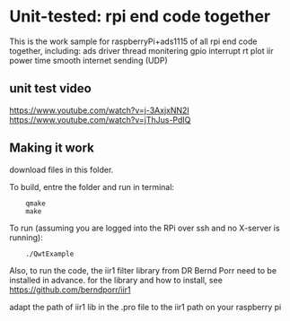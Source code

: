 # Unit-tested: rpi end code together


This is the work sample for raspberryPi+ads1115 of all rpi end code together, including:
      ads driver
      thread monitering gpio interrupt
      rt plot
      iir
      power time smooth
      internet sending (UDP)
## unit test video
https://www.youtube.com/watch?v=j-3AxjxNN2I
https://www.youtube.com/watch?v=jThJus-PdIQ

## Making it work

download files in this folder.

To build, entre the folder and run in terminal:

```
    qmake
    make
```

To run (assuming you are logged into the RPi over ssh and no X-server is running):

```
    ./QwtExample
```

Also, to run the code, the iir1 filter library from DR Bernd Porr need to be installed in advance. for the library and how to install, see
https://github.com/berndporr/iir1

adapt the path of iir1 lib in the .pro file to the iir1 path on your raspberry pi
